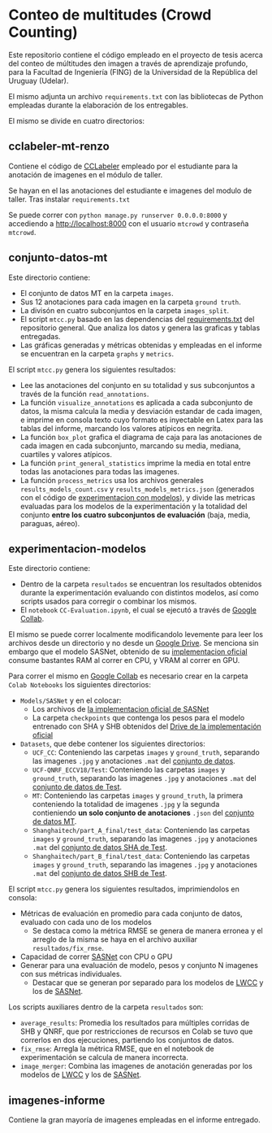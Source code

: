 # Conteo de multitudes (Crowd Counting)

Este repositorio contiene el código empleado en el proyecto de tesis acerca del conteo de múltitudes den imagen a través de aprendizaje profundo, para la Facultad de Ingeniería (FING) de la Universidad de la República del Uruguay (Udelar).

El mismo adjunta un archivo `requirements.txt` con las bibliotecas de Python empleadas durante la elaboración de los entregables.

El mismo se divide en cuatro directorios:

## cclabeler-mt-renzo

Contiene el código de [CCLabeler](https://github.com/Elin24/cclabeler) empleado por el estudiante para la anotación de imagenes en el módulo de taller.

Se hayan en el las anotaciones del estudiante e imagenes del modulo de taller. Tras instalar `requirements.txt`

Se puede correr con `python manage.py runserver 0.0.0.0:8000` y accediendo a [http://localhost:8000](http://localhost:8000) con el usuario `mtcrowd` y contraseña `mtcrowd`.

## conjunto-datos-mt

Este directorio contiene:
- El conjunto de datos MT en la carpeta `images`.
- Sus 12 anotaciones para cada imagen en la carpeta `ground truth`.
- La divisón en cuatro subconjuntos en la carpeta `images_split`.
- El script `mtcc.py` basado en las dependencias del [requirements.txt](https://github.com/renzodgc/fing-crowdcounting/blob/main/requirements.txt) del repositorio general. Que analiza los datos y genera las graficas y tablas entregadas.
- Las gráficas generadas y métricas obtenidas y empleadas en el informe se encuentran en la carpeta `graphs` y `metrics`.

El script `mtcc.py` genera los siguientes resultados:
- Lee las anotaciones del conjunto en su totalidad y sus subconjuntos a través de la función `read_annotations`.
- La función `visualize_annotations` es aplicada a cada subconjunto de datos, la misma calcula la media y desviación estandar de cada imagen, e imprime en consola texto cuyo formato es inyectable en Latex para las tablas del informe, marcando los valores atípicos en negrita.
- La función `box_plot` grafica el diagrama de caja para las anotaciones de cada imagen en cada subconjunto, marcando su media, mediana, cuartiles y valores atípicos.
- La función `print_general_statistics` imprime la media en total entre todas las anotaciones para todas las imagenes.
- La función `process_metrics` usa los archivos generales `results_models_count.csv` y `results_models_metrics.json` (generados con el código de [experimentacion con modelos](https://github.com/renzodgc/fing-crowdcounting/tree/main/experimentacion-modelos)), y divide las metricas evaluadas para los modelos de la experimentación y la totalidad del conjunto **entre los cuatro subconjuntos de evaluación** (baja, media, paraguas, aéreo).

## experimentacion-modelos

Este directorio contiene:
- Dentro de la carpeta `resultados` se encuentran los resultados obtenidos durante la experimentación evaluando con distintos modelos, así como scripts usados para corregir o combinar los mismos.
- El `notebook` `CC-Evaluation.ipynb`, el cual se ejecutó a través de [Google Collab](https://colab.research.google.com/).

El mismo se puede correr localmente modificandolo levemente para leer los archivos desde un directorio y no desde un [Google Drive](https://drive.google.com). Se menciona sin embargo que el modelo SASNet, obtenido de su [implementacion oficial](https://github.com/TencentYoutuResearch/CrowdCounting-SASNet) consume bastantes RAM al correr en CPU, y VRAM al correr en GPU.

Para correr el mismo en [Google Collab](https://colab.research.google.com/) es necesario crear en la carpeta `Colab Notebooks` los siguientes directorios:
- `Models/SASNet` y en el colocar:
    - Los archivos de [la implementacion oficial de SASNet](https://github.com/TencentYoutuResearch/CrowdCounting-SASNet)
    - La carpeta `checkpoints` que contenga los pesos para el modelo entrenado con SHA y SHB obtenidos del [Drive de la implementación oficial](https://drive.google.com/drive/folders/1uTkJLQOn-jQg81yNAluBpGpIJ-XaZaGI)
- `Datasets`, que debe contener los siguientes directorios:
    - `UCF_CC`: Conteniendo las carpetas `images` y `ground_truth`, separando las imagenes `.jpg` y anotaciones `.mat` del [conjunto de datos](https://www.crcv.ucf.edu/data/ucf-cc-50/).
    - `UCF-QNRF_ECCV18/Test`: Conteniendo las carpetas `images` y `ground_truth`, separando las imagenes `.jpg` y anotaciones `.mat` del [conjunto de datos de Test](https://www.crcv.ucf.edu/data/ucf-qnrf/).
    - `MT`: Conteniendo las carpetas `images` y `ground_truth`, la primera conteniendo la totalidad de imagenes `.jpg` y la segunda contieniendo **un solo conjunto de anotaciones** `.json` del [conjunto de datos MT](https://github.com/renzodgc/fing-crowdcounting/tree/main/conjunto-datos-mt).
    - `Shanghaitech/part_A_final/test_data`: Conteniendo las carpetas `images` y `ground_truth`, separando las imagenes `.jpg` y anotaciones `.mat` del [conjunto de datos SHA de Test](https://drive.google.com/file/d/1DLgEpNEPp3UqPnEtzW0BSMdS151kRNCs/view?usp=share_link).
    - `Shanghaitech/part_B_final/test_data`: Conteniendo las carpetas `images` y `ground_truth`, separando las imagenes `.jpg` y anotaciones `.mat` del [conjunto de datos SHB de Test](https://drive.google.com/file/d/1DLgEpNEPp3UqPnEtzW0BSMdS151kRNCs/view?usp=share_link).

El script `mtcc.py` genera los siguientes resultados, imprimiendolos en consola:
- Métricas de evaluación en promedio para cada conjunto de datos, evaluado con cada uno de los modelos
    - Se destaca como la métrica RMSE se genera de manera erronea y el arreglo de la misma se haya en el archivo auxiliar `resultados/fix_rmse`.
- Capacidad de correr [SASNet](https://github.com/TencentYoutuResearch/CrowdCounting-SASNet) con CPU o GPU
- Generar para una evaluación de modelo, pesos y conjunto N imagenes con sus métricas individuales.
    - Destacar que se generan por separado para los modelos de [LWCC](https://github.com/tersekmatija/lwcc) y los de [SASNet](https://github.com/TencentYoutuResearch/CrowdCounting-SASNet).

Los scripts auxiliares dentro de la carpeta `resultados` son:
- `average_results`: Promedia los resultados para múltiples corridas de SHB y QNRF, que por restricciones de recursos en Colab se tuvo que correrlos en dos ejecuciones, partiendo los conjuntos de datos.
- `fix_rmse`: Arregla la métrica RMSE, que en el notebook de experimentación se calcula de manera incorrecta.
- `image_merger`: Combina las imagenes de anotación generadas por los modelos de [LWCC](https://github.com/tersekmatija/lwcc) y los de [SASNet](https://github.com/TencentYoutuResearch/CrowdCounting-SASNet).

## imagenes-informe

Contiene la gran mayoría de imagenes empleadas en el informe entregado.
